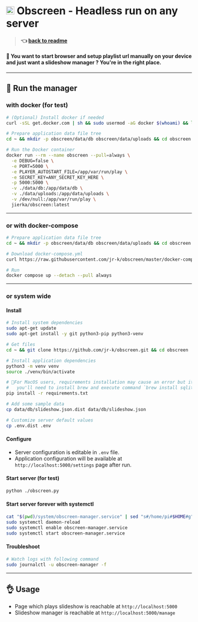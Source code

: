 # <img src="https://github.com/jr-k/obscreen/blob/master/docs/img/obscreen.png" width="22"> Obscreen - Headless run on any server

> #### 👈 [back to readme](/README.md)

#### 🔵 You want to start browser and setup playlist url manually on your device and just want a slideshow manager ? You're in the right place.

---
## 📡 Run the manager

### with docker (for test)
```bash
# (Optional) Install docker if needed
curl -sSL get.docker.com | sh && sudo usermod -aG docker $(whoami) && logout # then login again

# Prepare application data file tree
cd ~ && mkdir -p obscreen/data/db obscreen/data/uploads && cd obscreen

# Run the Docker container
docker run --rm --name obscreen --pull=always \
  -e DEBUG=false \
  -e PORT=5000 \
  -e PLAYER_AUTOSTART_FILE=/app/var/run/play \
  -e SECRET_KEY=ANY_SECRET_KEY_HERE \
  -p 5000:5000 \
  -v ./data/db:/app/data/db \
  -v ./data/uploads:/app/data/uploads \
  -v /dev/null:/app/var/run/play \
  jierka/obscreen:latest
```
---
### or with docker-compose
```bash
# Prepare application data file tree
cd ~ && mkdir -p obscreen/data/db obscreen/data/uploads && cd obscreen

# Download docker-compose.yml
curl https://raw.githubusercontent.com/jr-k/obscreen/master/docker-compose.headless.yml > docker-compose.yml

# Run
docker compose up --detach --pull always
```
---
### or system wide
#### Install
```bash
# Install system dependencies
sudo apt-get update
sudo apt-get install -y git python3-pip python3-venv

# Get files
cd ~ && git clone https://github.com/jr-k/obscreen.git && cd obscreen

# Install application dependencies
python3 -m venv venv
source ./venv/bin/activate

# 🚨For MacOS users, requirements installation may cause an error but it's ok if only for pysqlite3 package
#   you'll need to install brew and execute command `brew install sqlite3`
pip install -r requirements.txt

# Add some sample data
cp data/db/slideshow.json.dist data/db/slideshow.json

# Customize server default values
cp .env.dist .env
```

#### Configure
- Server configuration is editable in `.env` file.
- Application configuration will be available at `http://localhost:5000/settings` page after run.

#### Start server (for test)
```bash
python ./obscreen.py
```

#### Start server forever with systemctl
```bash
cat "$(pwd)/system/obscreen-manager.service" | sed "s#/home/pi#$HOME#g" | sed "s#=pi#=$USER#g" | sudo tee /etc/systemd/system/obscreen-manager.service
sudo systemctl daemon-reload
sudo systemctl enable obscreen-manager.service
sudo systemctl start obscreen-manager.service
```

#### Troubleshoot
```bash
# Watch logs with following command
sudo journalctl -u obscreen-manager -f 
```
---
## 👌 Usage
- Page which plays slideshow is reachable at `http://localhost:5000`
- Slideshow manager is reachable at `http://localhost:5000/manage`
